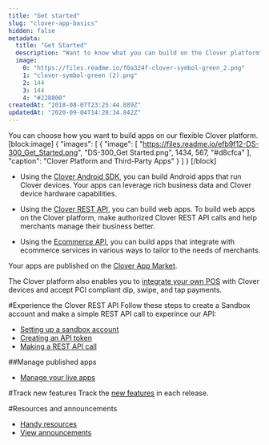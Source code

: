 ```yaml
---
title: "Get started"
slug: "clover-app-basics"
hidden: false
metadata: 
  title: "Get Started"
  description: "Want to know what you can build on the Clover platform? Start here and discover the options available to Clover app developers."
  image: 
    0: "https://files.readme.io/f0a324f-clover-symbol-green_2.png"
    1: "clover-symbol-green (2).png"
    2: 144
    3: 144
    4: "#228800"
createdAt: "2018-08-07T23:25:44.889Z"
updatedAt: "2020-09-04T14:28:34.842Z"
---
```

You can choose how you want to build apps on our flexible Clover platform. 
[block:image]
{
  "images": [
    {
      "image": [
        "https://files.readme.io/efb9f12-DS-300_Get_Started.png",
        "DS-300_Get Started.png",
        1434,
        567,
        "#d8cfca"
      ],
      "caption": "Clover Platform and Third-Party Apps"
    }
  ]
}
[/block]
* Using the [Clover Android SDK](https://github.com/clover/clover-android-sdk), you can build Android apps that run Clover devices. Your apps can leverage rich business data and Clover device hardware capabilities.

* Using the [Clover REST API](ref:api-reference-overview), you can build web apps. To build web apps on the Clover platform, make authorized Clover REST API calls and help merchants manage their business better.

* Using the [Ecommerce API](ref:charges), you can build apps that integrate with ecommerce services in various ways to tailor to the needs of merchants.

Your apps are published on the [Clover App Market](https://www.clover.com/appmarket).

The Clover platform also enables you to [integrate your own POS](doc:clover-development-basics-semi) with Clover devices and accept PCI compliant dip, swipe, and tap payments.

#Experience the Clover REST API
Follow these steps to create a Sandbox account and make a simple REST API call to experince our API:
  * [Setting up a sandbox account](doc:setup-clover-sandbox-account) 
  * [Creating an API token](doc:create-an-api-token) 
  * [Making a REST API call](doc:make-a-rest-api-call)

##Manage published apps
* [Manage your live apps](doc:launch-overview) 

#Track new features
Track the [new features](doc:whats-new) in each release.

#Resources and announcements

* [Handy resources](doc:clover-functional-review-playbook) 
* [View announcements](doc:release-notes-announcements)